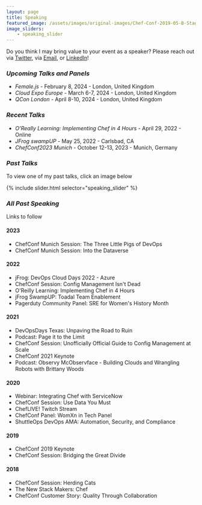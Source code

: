 ```yaml
---
layout: page
title: Speaking
featured_image: /assets/images/original-images/Chef-Conf-2019-05-B-Stage-058.jpg
image_sliders: 
    - speaking_slider
---
```

Do you think I may bring value to your event as a speaker? Please reach out via [Twitter](https://twitter.com/bnwoods2008), via [Email](mailto:brittanywoods2008@gmail.com), or [LinkedIn](https://www.linkedin.com/in/bnwoods)!

### _Upcoming Talks and Panels_
- *Female.js* - February 8, 2024 - London, United Kingdom
- *Cloud Expo Europe* - March 6-7, 2024 - London, United Kingdom
- *QCon London* - April 8-10, 2024 - London, United Kingdom

### _Recent Talks_
- *O'Really Learning: Implementing Chef in 4 Hours* - April 29, 2022 - Online
- *JFrog swampUP* - May 25, 2022 - Carlsbad, CA
- *ChefConf2023 Munich* - October 12-13, 2023 - Munich, Germany

### _Past Talks_
To view one of my past talks, click an image below

{% include slider.html selector="speaking_slider" %}

### _All Past Speaking_

Links to follow

#### 2023
- ChefConf Munich Session: The Three Little Pigs of DevOps
- ChefConf Munich Session: Into the Dataverse

#### 2022
- jFrog: DevOps Cloud Days 2022 - Azure
- ChefConf Session: Config Management Isn't Dead
- O'Reilly Learning: Implementing Chef in 4 Hours
- jFrog SwampUP: Toadal Team Enablement
- Pagerduty Community Panel: SRE for Women's History Month

#### 2021
- DevOpsDays Texas: Unpaving the Road to Ruin
- Podcast: Page it to the Limit
- ChefConf Session: Unofficially Official Guide to Config Management at Scale
- ChefConf 2021 Keynote
- Podcast: Observy McObservface - Building Clouds and Wrangling Robots with Brittany Woods

#### 2020
- Webinar: Integrating Chef with ServiceNow
- ChefConf Session: Use Data You Must
- ChefLIVE! Twitch Stream
- ChefConf Panel: WomXn in Tech Panel
- ShuttleOps DevOps AMA: Automation, Security, and Compliance

#### 2019
- ChefConf 2019 Keynote
- ChefConf Session: Bridging the Great Divide

#### 2018
- ChefConf Session: Herding Cats
- The New Stack Makers: Chef
- ChefConf Customer Story: Quality Through Collaboration
